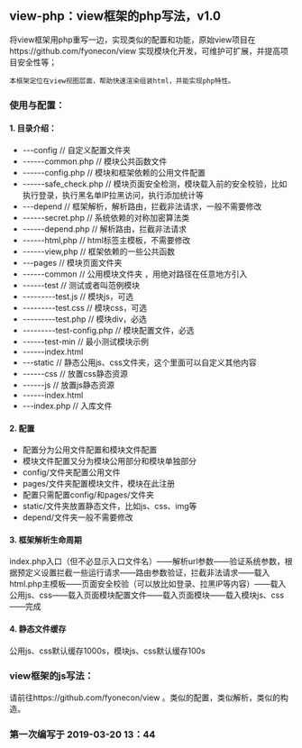 ## view-php：view框架的php写法，v1.0
将view框架用php重写一边，实现类似的配置和功能，原始view项目在https://github.com/fyonecon/view
实现模块化开发，可维护可扩展，并提高项目安全性等；

`本框架定位在view视图层面，帮助快速渲染组装html，并能实现php特性。`

### 使用与配置：

#### 1. 目录介绍：
- ---config  // 自定义配置文件夹
- ------common.php     // 模块公共函数文件
- ------config.php     // 模块和框架依赖的公用文件配置
- ------safe_check.php // 模块页面安全检测，模块载入前的安全校验，比如执行登录，执行黑名单IP拉黑访问，执行添加统计等
- ---depend  // 框架解析，解析路由，拦截非法请求，一般不需要修改
- ------secret.php // 系统依赖的对称加密算法类
- ------depend.php // 解析路由，拦截非法请求
- ------html,php   // html标签主模板，不需要修改
- ------view,php   // 框架依赖的一些公共函数
- ---pages   // 模块页面文件夹 
- ------common // 公用模块文件夹 ，用绝对路径在任意地方引入
- ------test   // 测试或者叫范例模块
- ---------test.js         // 模块js，可选
- ---------test.css        // 模块css，可选
- ---------test.php        // 模块div，必选
- ---------test-config.php // 模块配置文件，必选
- ------test-min // 最小测试模块示例
- ------index.html
- ---static  // 静态公用js、css文件夹，这个里面可以自定义其他内容
- ------css  // 放置css静态资源
- ------js   // 放置js静态资源
- ------index.html
- ---index.php  // 入库文件

#### 2. 配置
- 配置分为公用文件配置和模块文件配置
- 模块文件配置又分为模块公用部分和模块单独部分
- config/文件夹配置公用文件
- pages/文件夹配置模块文件，模块在此注册
- 配置只需配置config/和pages/文件夹
- static/文件夹放置静态文件，比如js、css、img等
- depend/文件夹一般不需要修改

#### 3. 框架解析生命周期
index.php入口（但不必显示入口文件名）——解析url参数——验证系统参数，根据预定义设置拦截一些运行请求——路由参数验证，拦截非法请求——载入html.php主模板——页面安全校验（可以放比如登录、拉黑IP等内容）——载入公用js、css——载入页面模块配置文件——载入页面模块——载入模块js、css——完成

#### 4. 静态文件缓存
公用js、css默认缓存1000s，模块js、css默认缓存100s

### view框架的js写法：
请前往https://github.com/fyonecon/view 。类似的配置，类似解析，类似的构造。

### 第一次编写于 2019-03-20 13：44